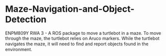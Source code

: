 # Maze-Navigation-and-Object-Detection
ENPM809Y RWA 3  - A ROS package to move a turtlebot in a maze. To move through the maze, the turtlebot relies on Aruco markers. While the turtlebot navigates the maze, it will need to ﬁnd and report objects found in the environment.
